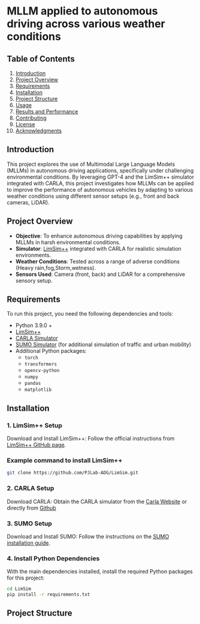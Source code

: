 # MLLM applied to autonomous driving across various weather conditions


## Table of Contents
1. [Introduction](#introduction)
2. [Project Overview](#project-overview)
3. [Requirements](#requirements)
4. [Installation](#installation)
5. [Project Structure](#project-structure)
6. [Usage](#usage)
7. [Results and Performance](#results-and-performance)
8. [Contributing](#contributing)
9. [License](#license)
10. [Acknowledgments](#acknowledgments)





## Introduction
This project explores the use of Multimodal Large Language Models (MLLMs) in autonomous driving applications, specifically under challenging environmental conditions. By leveraging GPT-4 and the LimSim++ simulator integrated with CARLA, this project investigates how MLLMs can be applied to improve the performance of autonomous vehicles by adapting to various weather conditions using different sensor setups (e.g., front and back cameras, LiDAR).

## Project Overview
- **Objective**: To enhance autonomous driving capabilities by applying MLLMs in harsh environmental conditions.
- **Simulator**: [LimSim++](https://github.com/PJLab-ADG/LimSim) integrated with CARLA for realistic simulation environments.
- **Weather Conditions**: Tested across a range of adverse conditions (Heavy rain,fog,Storm,wetness).
- **Sensors Used**: Camera (front, back) and LiDAR for a comprehensive sensory setup.

## Requirements

To run this project, you need the following dependencies and tools:
- Python 3.9.0 +
- [LimSim++](https://github.com/PJLab-ADG/LimSim)
- [CARLA Simulator](https://github.com/carla-simulator/carla)
- [SUMO Simulator](https://www.eclipse.org/sumo/) (for additional simulation of traffic and urban mobility)
- Additional Python packages:
  - `torch`
  - `transformers`
  - `opencv-python`
  - `numpy`
  - `pandas`
  - `matplotlib`
    
 ## Installation

  ### 1. LimSim++ Setup

  Download and Install LimSim++: Follow the official instructions from [LimSim++ GitHub page](https://github.com/PJLab-ADG/LimSim).


  ### Example command to install LimSim++

  ```bash
  git clone https://github.com/PJLab-ADG/LimSim.git

  ```
  ### 2.  CARLA Setup
  Download CARLA: Obtain the CARLA simulator from the [Carla Website](https://carla.org/) or directly from [Github](https://github.com/carla-simulator/carla)

  ### 3. SUMO Setup
  Download and Install SUMO: Follow the instructions on the [SUMO installation guide](https://sumo.dlr.de/docs/index.html#simulation).



  ### 4. Install Python Dependencies
   
  With the main dependencies installed, install the required Python packages for this project:

  ```bash
  cd LimSim
  pip install -r requirements.txt

  ```
## Project Structure
